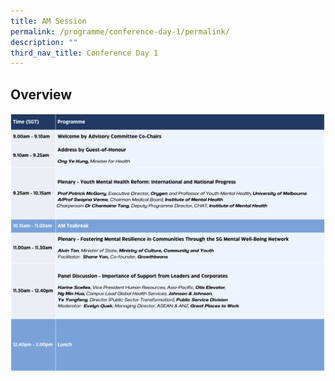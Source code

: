 ```yaml
---
title: AM Session
permalink: /programme/conference-day-1/permalink/
description: ""
third_nav_title: Conference Day 1
---
```

## Overview
![day1am](/images/day1am.png)